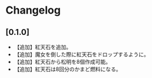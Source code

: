 # Changelog

## [0.1.0]

- 【追加】紅天石を追加。
- 【追加】魔女を倒した際に紅天石をドロップするように。
- 【追加】紅天石から松明を8個作成可能。
- 【追加】紅天石は8回分のかまど燃料になる。
